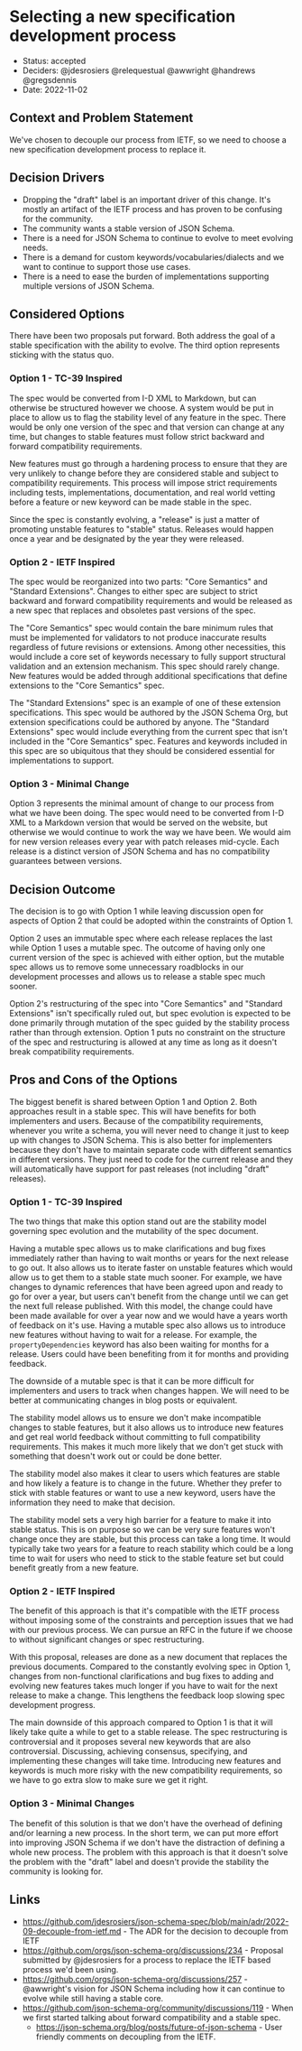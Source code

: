 # Selecting a new specification development process

* Status: accepted
* Deciders: @jdesrosiers @relequestual @awwright @handrews @gregsdennis
* Date: 2022-11-02

## Context and Problem Statement
We've chosen to decouple our process from IETF, so we need to choose a new
specification development process to replace it.

## Decision Drivers
* Dropping the "draft" label is an important driver of this change. It's mostly
  an artifact of the IETF process and has proven to be confusing for the
  community.
* The community wants a stable version of JSON Schema.
* There is a need for JSON Schema to continue to evolve to meet evolving
  needs.
* There is a demand for custom keywords/vocabularies/dialects and we want to
  continue to support those use cases.
* There is a need to ease the burden of implementations supporting multiple
  versions of JSON Schema.

## Considered Options
There have been two proposals put forward. Both address the goal of a stable
specification with the ability to evolve. The third option represents sticking
with the status quo.

### Option 1 - TC-39 Inspired
The spec would be converted from I-D XML to Markdown, but can otherwise be
structured however we choose. A system would be put in place to allow us to flag
the stability level of any feature in the spec. There would be only one version
of the spec and that version can change at any time, but changes to stable
features must follow strict backward and forward compatibility requirements.

New features must go through a hardening process to ensure that they are very
unlikely to change before they are considered stable and subject to
compatibility requirements. This process will impose strict requirements
including tests, implementations, documentation, and real world vetting before a
feature or new keyword can be made stable in the spec.

Since the spec is constantly evolving, a "release" is just a matter of promoting
unstable features to "stable" status. Releases would happen once a year and be
designated by the year they were released.

### Option 2 - IETF Inspired
The spec would be reorganized into two parts: "Core Semantics" and "Standard
Extensions". Changes to either spec are subject to strict backward and forward
compatibility requirements and would be released as a new spec that replaces and
obsoletes past versions of the spec.

The "Core Semantics" spec would contain the bare minimum rules that must be
implemented for validators to not produce inaccurate results regardless of
future revisions or extensions. Among other necessities, this would include a
core set of keywords necessary to fully support structural validation and an
extension mechanism. This spec should rarely change. New features would be added
through additional specifications that define extensions to the "Core Semantics"
spec.

The "Standard Extensions" spec is an example of one of these extension
specifications. This spec would be authored by the JSON Schema Org, but
extension specifications could be authored by anyone. The "Standard Extensions"
spec would include everything from the current spec that isn't included in the
"Core Semantics" spec. Features and keywords included in this spec are so
ubiquitous that they should be considered essential for implementations to
support.

### Option 3 - Minimal Change
Option 3 represents the minimal amount of change to our process from what we
have been doing. The spec would need to be converted from I-D XML to a Markdown
version that would be served on the website, but otherwise we would continue to
work the way we have been. We would aim for new version releases every year with
patch releases mid-cycle. Each release is a distinct version of JSON Schema and
has no compatibility guarantees between versions.

## Decision Outcome
The decision is to go with Option 1 while leaving discussion open for aspects of
Option 2 that could be adopted within the constraints of Option 1.

Option 2 uses an immutable spec where each release replaces the last while
Option 1 uses a mutable spec. The outcome of having only one current version of
the spec is achieved with either option, but the mutable spec allows us to
remove some unnecessary roadblocks in our development processes and allows us to
release a stable spec much sooner.

Option 2's restructuring of the spec into "Core Semantics" and "Standard
Extensions" isn't specifically ruled out, but spec evolution is expected to be
done primarily through mutation of the spec guided by the stability process
rather than through extension. Option 1 puts no constraint on the structure of
the spec and restructuring is allowed at any time as long as it doesn't break
compatibility requirements.

## Pros and Cons of the Options
The biggest benefit is shared between Option 1 and Option 2. Both approaches
result in a stable spec. This will have benefits for both implementers and
users. Because of the compatibility requirements, whenever you write a schema,
you will never need to change it just to keep up with changes to JSON Schema.
This is also better for implementers because they don't have to maintain
separate code with different semantics in different versions. They just need to
code for the current release and they will automatically have support for past
releases (not including "draft" releases).

### Option 1 - TC-39 Inspired
The two things that make this option stand out are the stability model governing
spec evolution and the mutability of the spec document.

Having a mutable spec allows us to make clarifications and bug fixes immediately
rather than having to wait months or years for the next release to go out. It
also allows us to iterate faster on unstable features which would allow us to
get them to a stable state much sooner. For example, we have changes to dynamic
references that have been agreed upon and ready to go for over a year, but users
can't benefit from the change until we can get the next full release published.
With this model, the change could have been made available for over a year now
and we would have a years worth of feedback on it's use. Having a mutable spec
also allows us to introduce new features without having to wait for a release.
For example, the `propertyDependencies` keyword has also been waiting for months
for a release. Users could have been benefiting from it for months and providing
feedback.

The downside of a mutable spec is that it can be more difficult for implementers
and users to track when changes happen. We will need to be better at
communicating changes in blog posts or equivalent.

The stability model allows us to ensure we don't make incompatible changes to
stable features, but it also allows us to introduce new features and get real
world feedback without committing to full compatibility requirements. This makes
it much more likely that we don't get stuck with something that doesn't work out
or could be done better.

The stability model also makes it clear to users which features are stable and
how likely a feature is to change in the future. Whether they prefer to stick
with stable features or want to use a new keyword, users have the information
they need to make that decision.

The stability model sets a very high barrier for a feature to make it into
stable status. This is on purpose so we can be very sure features won't change
once they are stable, but this process can take a long time. It would typically
take two years for a feature to reach stability which could be a long time to
wait for users who need to stick to the stable feature set but could benefit
greatly from a new feature.

### Option 2 - IETF Inspired
The benefit of this approach is that it's compatible with the IETF process
without imposing some of the constraints and perception issues that we had with
our previous process. We can pursue an RFC in the future if we choose to without
significant changes or spec restructuring.

With this proposal, releases are done as a new document that replaces the
previous documents. Compared to the constantly evolving spec in Option 1,
changes from non-functional clarifications and bug fixes to adding and evolving
new features takes much longer if you have to wait for the next release to make
a change. This lengthens the feedback loop slowing spec development progress.

The main downside of this approach compared to Option 1 is that it will likely
take quite a while to get to a stable release. The spec restructuring is
controversial and it proposes several new keywords that are also controversial.
Discussing, achieving consensus, specifying, and implementing these changes will
take time. Introducing new features and keywords is much more risky with the new
compatibility requirements, so we have to go extra slow to make sure we get it
right.

### Option 3 - Minimal Changes
The benefit of this solution is that we don't have the overhead of defining
and/or learning a new process. In the short term, we can put more effort into
improving JSON Schema if we don't have the distraction of defining a whole new
process. The problem with this approach is that it doesn't solve the problem
with the "draft" label and doesn't provide the stability the community is
looking for.

## Links
* https://github.com/jdesrosiers/json-schema-spec/blob/main/adr/2022-09-decouple-from-ietf.md -
  The ADR for the decision to decouple from IETF
* https://github.com/orgs/json-schema-org/discussions/234 - Proposal submitted
  by @jdesrosiers for a process to replace the IETF based process we'd been
  using.
* https://github.com/orgs/json-schema-org/discussions/257 - @awwright's vision
  for JSON Schema including how it can continue to evolve while still having a
  stable core.
* https://github.com/json-schema-org/community/discussions/119 - When we first
  started talking about forward compatibility and a stable spec.
  * https://json-schema.org/blog/posts/future-of-json-schema - User friendly
    comments on decoupling from the IETF.
